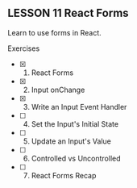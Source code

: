 
## LESSON 11 React Forms

Learn to use forms in React.

Exercises

- [x] 1. React Forms

- [x] 2. Input onChange

- [x] 3. Write an Input Event Handler

- [ ] 4. Set the Input's Initial State

- [ ] 5. Update an Input's Value

- [ ] 6. Controlled vs Uncontrolled

- [ ] 7. React Forms Recap